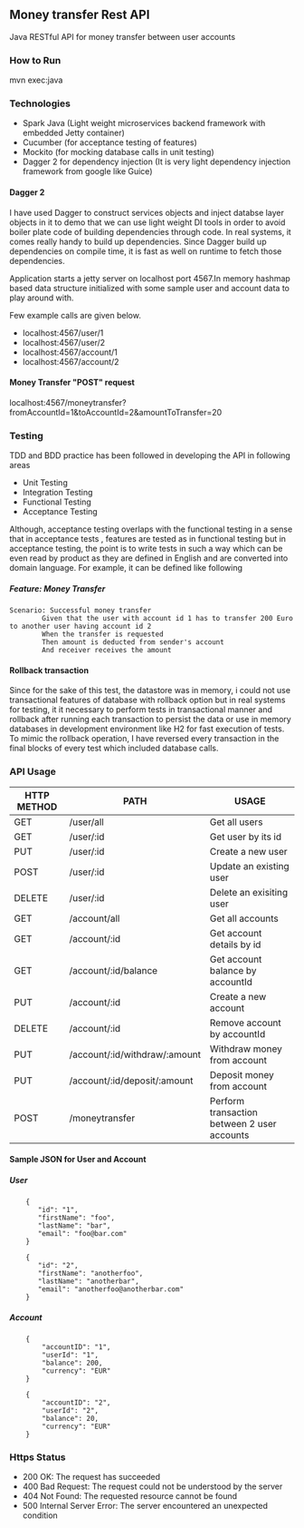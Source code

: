## Money transfer Rest API
Java RESTful API for money transfer between user accounts

### How to Run

mvn exec:java

### Technologies

* Spark Java (Light weight microservices backend framework with embedded Jetty container)
* Cucumber (for acceptance testing of features)
* Mockito (for mocking database calls in unit testing)
* Dagger 2 for dependency injection (It is very light dependency 
injection framework from google like Guice)

#### Dagger 2
I have used Dagger to construct services objects and inject databse
layer objects in it to demo that we can use light weight DI tools
in order to avoid boiler plate code of building dependencies through 
code. In real systems, it comes really handy to build up dependencies.
Since Dagger build up dependencies on compile time, it is fast as well 
on runtime to fetch those dependencies.

Application starts a jetty server on localhost port 
4567.In memory hashmap based data structure initialized
with some sample user and account data to play around with.

Few example calls are given below.
* localhost:4567/user/1
* localhost:4567/user/2
* localhost:4567/account/1
* localhost:4567/account/2

#### Money Transfer "POST" request

localhost:4567/moneytransfer?fromAccountId=1&toAccountId=2&amountToTransfer=20

### Testing
TDD and BDD practice has been followed in developing the API in following
areas
* Unit Testing
* Integration Testing
* Functional Testing 
* Acceptance Testing

Although, acceptance testing overlaps with the functional testing
in a sense that in acceptance tests , features are tested as in functional
testing but in acceptance testing, the point is to write tests in such a way which can be even
read by product as they are defined in English and are converted 
into domain language. For example, it can be defined like following

##### Feature: Money Transfer
    Scenario: Successful money transfer
            Given that the user with account id 1 has to transfer 200 Euro to another user having account id 2
            When the transfer is requested
            Then amount is deducted from sender's account
            And receiver receives the amount

#### Rollback transaction
Since for the sake of this test, the datastore was in memory, i could 
not use transactional features of database with rollback option but in
real systems for testing, it it necessary to perform tests in transactional
manner and rollback after running each transaction to persist the data or
use in memory databases in development environment like H2 for fast execution of tests.
To mimic the rollback operation, I have reversed every transaction in the
final blocks of every test which included database calls.



### API Usage

HTTP METHOD | PATH | USAGE
--- | --- | ---
GET| /user/all | Get all users
GET| /user/:id | Get user by its id
PUT| /user/:id | Create a new user
POST| /user/:id | Update an existing user
DELETE| /user/:id | Delete an exisiting user
GET| /account/all | Get all accounts
GET| /account/:id | Get account details by id
GET| /account/:id/balance | Get account balance by accountId
PUT| /account/:id | Create a new account
DELETE| /account/:id | Remove account by accountId
PUT| /account/:id/withdraw/:amount | Withdraw money from account
PUT| /account/:id/deposit/:amount | Deposit money from account
POST| /moneytransfer | Perform transaction between 2 user accounts

#### Sample JSON for User and Account

##### User
        {
           "id": "1",
           "firstName": "foo",
           "lastName": "bar",
           "email": "foo@bar.com"
        }
        
        {
           "id": "2",
           "firstName": "anotherfoo",
           "lastName": "anotherbar",
           "email": "anotherfoo@anotherbar.com"
        }
       

##### Account
        {
            "accountID": "1",
            "userId": "1",
            "balance": 200,
            "currency": "EUR"
        }
        
        {
            "accountID": "2",
            "userId": "2",
            "balance": 20,
            "currency": "EUR"
        }
        
        

### Https Status
* 200 OK: The request has succeeded
* 400 Bad Request: The request could not be understood by the server
* 404 Not Found: The requested resource cannot be found
* 500 Internal Server Error: The server encountered an unexpected condition 

